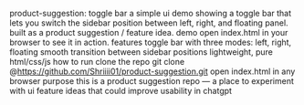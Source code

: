 product-suggestion: toggle bar
a simple ui demo showing a toggle bar that lets you switch the sidebar position between left, right, and floating panel. built as a product suggestion / feature idea.
demo
open index.html in your browser to see it in action.
features
toggle bar with three modes: left, right, floating
smooth transition between sidebar positions
lightweight, pure html/css/js
how to run
clone the repo
git clone @https://github.com/Shriiii01/product-suggestion.git
open index.html in any browser
purpose
this is a product suggestion repo — a place to experiment with ui feature ideas that could improve usability in chatgpt